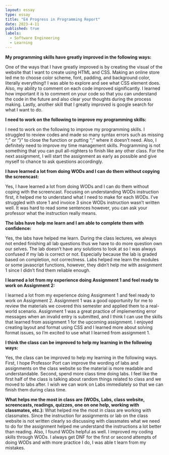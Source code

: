 ```yaml
---
layout: essay
type: essay
title: "E4 Progress in Programming Report"
date: 2023-4-11
published: true
labels:
  - Software Engineering
  - Learning
---
```

**My programming skills have greatly improved in the following ways:**

One of the ways that I have greatly improved is by creating the visual of the website that I want to create using HTML and CSS. Making an online store led me to choose color scheme, font, padding, and background color, literally everything!! I was able to explore and see what CSS element does. Also, my ability to comment on each code improved significantly. I learned how important it is to comment on your code so that you can understand the code in the future and also clear your thoughts during the process making. Lastly, another skill that I greatly improved is google search for what I want to do. 


**I need to work on the following to improve my programming skills:**

I need to work on the following to improve my programming skills. I struggled to review codes and made so many syntax errors such as missing “;”  or “}” to close the function or putting “;” where it doesn’t need. Also, I definitely need to improve my time management skills. Programming is not something that you can pull all-nighters to finish like any other class. For the next assignment, I will start the assignment as early as possible and give myself to chance to ask questions accordingly. 



**I have learned a lot from doing WODs and I can do them without copying the screencast:**

Yes, I have learned a lot from doing WODs and I can do them without coping with the screencast. Focusing on understanding WODs instruction first, it helped me to understand what I need to make for each WODs. I’ve struggled with store 1 and invoice 3 since WODs instruction wasn’t written well. It was hard to read some sentences however, you can ask your professor what the instruction really means. 


**The labs have help me learn and I am able to complete them with confidence:**

Yes, the labs have helped me learn. During the class lectures, we always not ended finishing all lab questions thus we have to do more question own our selves. The lab doesn’t have any solutions to look at so I was always confused if my lab is correct or not. Especially because the lab is graded based on completion, not correctness. Labs helped me learn the modules or some javascript functions, however, they didn’t help me with assignment 1 since I didn’t find them reliable enough. 


**I learned a lot from my experience doing Assignment 1 and feel ready to work on Assignment 2:**  

I learned a lot from my experience doing Assignment 1 and feel ready to work on Assignment 2. Assignment 1 was a good opportunity for me to review the materials we covered this semester and applied them to a real-world scenario. Assignment 1 was a great practice of implementing error messages when an invalid entry is submitted, and I think I can use the skills that learned from assignment 1 for the upcoming assignment. I enjoyed creating layout and format using CSS and I learned more about solving format issues, so I’m excited to use what I learned from assignment 1. 


**I think the class can be improved to help my learning in the following ways:**

Yes, the class can be improved to help my learning in the following ways. First, I hope Professor Port can improve the wording of labs and assignments on the class website so the material is more readable and understandable. Second, spend more class time doing labs. I feel like the first half of the class is talking about random things related to class and we moved to labs after. I wish we can work on Labs immediately so that we can finish them during class time. 


**What helps me the most in class are (WODs, Labs, class website, screencasts, readings, quizzes, one on one help, working with classmates, etc.):**
What helped me the most in class are working with classmates. Since the instruction for assignments or lab on the class website is not written clearly so discussing with classmates what we need to do for the assignment helped me understand the instructions a lot better than reading. Also, I found WODs helpful as well. I improved my coding skills through WODs. I always get DNF for the first or second attempts of doing WODs and with more practice I do, I was able t learn from my mistakes.
